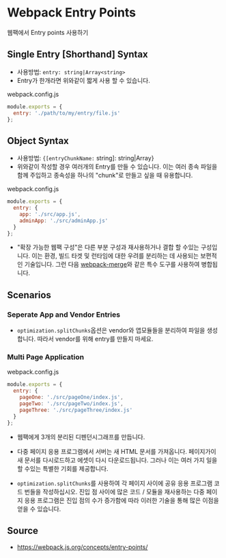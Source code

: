 # Webpack Entry Points

웹팩에서 Entry points 사용하기

## Single Entry [Shorthand] Syntax

* 사용방법: `entry: string|Array<string>`
* Entry가 한개라면 위와같이 짧게 사용 할 수 있습니다.

webpack.config.js
```js
module.exports = {
  entry: './path/to/my/entry/file.js'
};
```

## Object Syntax

* 사용방법: `{[entryChunkName:` string]: string|Array<string>}
* 위와같이 작성할 경우 여러개의 Entry를 만들 수 있습니다. 이는 여러 종속 파일을 
  함께 주입하고 종속성을 하나의 "chunk"로 만들고 싶을 때 유용합니다.

webpack.config.js
```js
module.exports = {
  entry: {
    app: './src/app.js',
    adminApp: './src/adminApp.js'
  }
};

```

* "확장 가능한 웹팩 구성"은 다른 부분 구성과 재사용하거나 결합 할 수있는 구성입니다. 이는 환경, 빌드 타겟 및 런타임에 대한 우려를 분리하는 데 사용되는 보편적 인 기술입니다. 그런 다음 [webpack-merge](https://github.com/survivejs/webpack-merge)와 같은 특수 도구를 사용하여 병합됩니다.

## Scenarios

### Seperate App and Vendor Entries

* `optimization.splitChunks`옵션은 vendor와 앱모듈들을 분리하여 파일을
  생성합니다. 따라서 vendor를 위해 entry를 만들지 마세요.

### Multi Page Application

webpack.config.js
```js
module.exports = {
  entry: {
    pageOne: './src/pageOne/index.js',
    pageTwo: './src/pageTwo/index.js',
    pageThree: './src/pageThree/index.js'
  }
};
```

* 웹팩에게 3개의 분리된 디펜던시그래프를 만듭니다.
* 다중 페이지 응용 프로그램에서 서버는 새 HTML 문서를 가져옵니다. 페이지가이 새 문서를 다시로드하고 에셋이 다시 다운로드됩니다. 그러나 이는 여러 가지 일을 할 수있는 특별한 기회를 제공합니다.

* `optimization.splitChunks`를 사용하여 각 페이지 사이에 공유 응용 프로그램 코드 번들을 작성하십시오. 진입 점 사이에 많은 코드 / 모듈을 재사용하는 다중 페이지 응용 프로그램은 진입 점의 수가 증가함에 따라 이러한 기술을 통해 많은 이점을 얻을 수 있습니다.

## Source

* https://webpack.js.org/concepts/entry-points/
